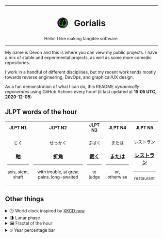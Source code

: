 ***

<h1 align="center">
<sub>
    <img src="readme/resources/avatar.png" height="36">
</sub>
&nbsp;
Gorialis
</h1>
<p align="center">
Hello! I like making tangible software.
</p>

***

My name is Devon and this is where you can view my public projects. I have a mix of stable and experimental projects, as well as some more comedic repositories.

I work in a handful of different disciplines, but my recent work tends mostly towards reverse engineering, DevOps, and graphical/UX design.

As a fun demonstration of what I can do, this README *dynamically regenerates* using GitHub Actions every hour! (it last updated at **15:05 UTC, 2020-12-05**)

<h2>JLPT words of the hour</h2>
<table>
    <tr>
        <th>JLPT N1</th>
        <th>JLPT N2</th>
        <th>JLPT N3</th>
        <th>JLPT N4</th>
        <th>JLPT N5</th>
    </tr>
    <tr>
        <td>
            <p align="center">じく</p>
            <h3 align="center"><b><a href="https://jisho.org/search/%E8%BB%B8">軸</a></b></h3>
            <hr>
            <p align="center">axis,<wbr> stem,<wbr> shaft</p>
        </td>
        <td>
            <p align="center">せっかく</p>
            <h3 align="center"><b><a href="https://jisho.org/search/%E6%8A%98%E8%A7%92">折角</a></b></h3>
            <hr>
            <p align="center">with trouble,<wbr> at great pains,<wbr> long-awaited</p>
        </td>
        <td>
            <p align="center">さばく</p>
            <h3 align="center"><b><a href="https://jisho.org/search/%E8%A3%81%E3%81%8F">裁く</a></b></h3>
            <hr>
            <p align="center">to judge</p>
        </td>
        <td>
            <p align="center">または</p>
            <h3 align="center"><b><a href="https://jisho.org/search/%E3%81%BE%E3%81%9F%E3%81%AF">または</a></b></h3>
            <hr>
            <p align="center">or,<wbr> otherwise</p>
        </td>
        <td>
            <p align="center">レストラン</p>
            <h3 align="center"><b><a href="https://jisho.org/search/%E3%83%AC%E3%82%B9%E3%83%88%E3%83%A9%E3%83%B3">レストラン</a></b></h3>
            <hr>
            <p align="center">restaurant</p>
        </td>
    </tr>
</table>

<h2>Other things</h2>
<details>
<summary>🕒  World clock inspired by <a href="https://xkcd.com/now">XKCD now</a></summary>

> <img src="generated/now.png" width="512">

</details>
<details>
<summary>🌗 Lunar phase</summary>

The moon is approximately 71.40% through its phase (Last Quarter).

</details>
<details>
<summary>&#x1f5bc; Fractal of the hour</summary>

> <img src="generated/fractal.png" width="512">

</details>
<details>
<summary>&#x23f2; Year percentage bar</summary>
<pre><code>2020 [██████████████████▁▁] 92.79%</code></pre>
</details>
